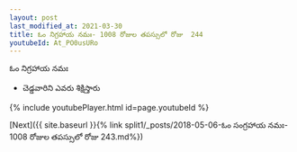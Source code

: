 ```yaml
---
layout: post
last_modified_at: 2021-03-30
title: ఓం నిగ్రహాయ నమః- 1008 రోజుల తపస్సులో రోజు  244
youtubeId: At_PO0usURo
---
```

 
 
 ఓం నిగ్రహాయ నమః  
 
 -  చెడ్డవారిని ఎవరు శిక్షిస్తారు 
 
  
 
  
 
 
 
 
 
 


{% include youtubePlayer.html id=page.youtubeId %}
 
[Next]({{ site.baseurl }}{% link  split1/_posts/2018-05-06-ఓం సంగ్రహాయ నమః- 1008 రోజుల తపస్సులో రోజు  243.md%})
 
